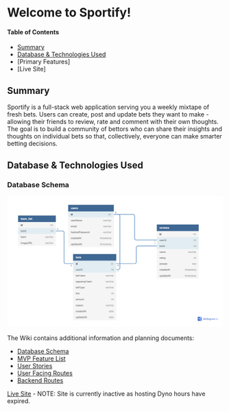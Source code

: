 # Welcome to Sportify!

#### Table of Contents

* [Summary](#summary)
* [Database & Technologies Used](#database-technologies-used)
* [Primary Features]
* [Live Site]

## Summary
Sportify is a full-stack web application serving you a weekly mixtape of fresh bets. Users can create, post and update bets they want to make - allowing their friends to review, rate and comment with their own thoughts. The goal is to build a community of bettors who can share their insights and thoughts on individual bets so that, collectively, everyone can make smarter betting decisions.

## Database & Technologies Used

### Database Schema

![Schema](https://github.com/MattMores/Sportify/blob/main/dbSchema.png)

The Wiki contains additional information and planning documents:

* [Database Schema](https://github.com/MattMores/Sportify/wiki/database-schema)
* [MVP Feature List](https://github.com/MattMores/Sportify/wiki/mvp-feature-list)
* [User Stories](https://github.com/MattMores/Sportify/wiki/user-stories)
* [User Facing Routes](https://github.com/MattMores/Sportify/wiki/user-facing-routes)
* [Backend Routes](https://github.com/MattMores/Sportify/wiki/backend-routes)

[Live Site](https://sportify-capstone.herokuapp.com/) - NOTE: Site is currently inactive as hosting Dyno hours have expired.


